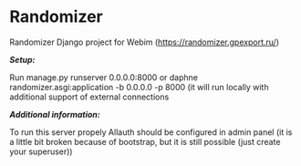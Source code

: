 # Randomizer
Randomizer Django project for Webim (https://randomizer.gpexport.ru/)

***Setup:***

Run manage.py runserver 0.0.0.0:8000 or daphne randomizer.asgi:application -b 0.0.0.0 -p 8000 (it will run locally with additional support of external connections

***Additional information:***

To run this server propely Allauth should be configured in admin panel (it is a little bit broken because of bootstrap, but it is still possible (just create your superuser))
